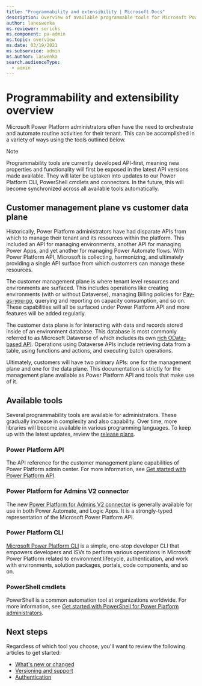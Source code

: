 ```yaml
---
title: "Programmability and extensibility | Microsoft Docs"
description: Overview of available programmable tools for Microsoft Power Platform administrators
author: laneswenka
ms.reviewer: sericks
ms.component: pa-admin
ms.topic: overview
ms.date: 03/19/2021
ms.subservice: admin
ms.author: laswenka
search.audienceType: 
  - admin
---
```


# Programmability and extensibility overview

Microsoft Power Platform administrators often have the need to orchestrate and automate routine activities for their tenant.  This can be accomplished in a variety of ways using the tools outlined below.  

> [!NOTE]
> Programmability tools are currently developed API-first, meaning new properties and functionality will first be exposed in the latest API versions made available.  They will later be uptaken into updates to our Power Platform CLI, PowerShell cmdlets and connectors.  In the future, this will become synchronized across all available tools automatically.  

## Customer management plane vs customer data plane
Historically, Power Platform administrators have had disparate APIs from which to manage their tenant and its resources within the platform.  This included an API for managing environments, another API for managing Power Apps, and yet another for managing Power Automate flows.  With Power Platform API, Microsoft is collecting, harmonizing, and ultimately providing a single API surface from which customers can manage these resources.

The customer management plane is where tenant level resources and environments are surfaced.  This includes operations like creating environments (with or without Dataverse), managing Billing policies for [Pay-as-you-go](/power-platform/admin/pay-as-you-go-overview), querying and reporting on capacity consumption, and so on.  These capabilities will all be surfaced under Power Platform API and more features will be added regularly.  

The customer data plane is for interacting with data and records stored inside of an environment database.  This database is most commonly referred to as Microsoft Dataverse of which includes its own [rich OData-based API](/powerapps/developer/data-platform/webapi/overview).  Operations using Dataverse APIs include retrieving data from a table, using functions and actions, and executing batch operations.

Ultimately, customers will have two primary APIs: one for the management plane and one for the data plane.  This documentation is strictly for the management plane available as Power Platform API and tools that make use of it.

## Available tools
Several programmability tools are available for administrators.  These gradually increase in complexity and also capability.  Over time, more libraries will become available in various programming languages.  To keep up with the latest updates, review the [release plans](/dynamics365/release-plans/#microsoft-power-platform).

### Power Platform API
The API reference for the customer management plane capabilities of Power Platform admin center.  For more information, see [Get started with Power Platform API](/rest/api/power-platform).

### Power Platform for Admins V2 connector
The new [Power Platform for Admins V2 connector](./connectors/powerplatformadminv2) is generally available for use in both Power Automate, and Logic Apps.  It is a strongly-typed representation of the Microsoft Power Platform API.

### Power Platform CLI
[Microsoft Power Platform CLI](/powerapps/developer/data-platform/powerapps-cli) is a simple, one-stop developer CLI that empowers developers and ISVs to perform various operations in Microsoft Power Platform related to environment lifecycle, authentication, and work with environments, solution packages, portals, code components, and so on.

### PowerShell cmdlets
PowerShell is a common automation tool at organizations worldwide.  For more information, see [Get started with PowerShell for Power Platform administrators](powershell-getting-started.md).

## Next steps
Regardless of which tool you choose, you'll want to review the following articles to get started:

- [What's new or changed](./programmability-whats-new-changed.md)
- [Versioning and support](programmability-versioning-support.md)
- [Authentication](programmability-authentication-v2.md)

